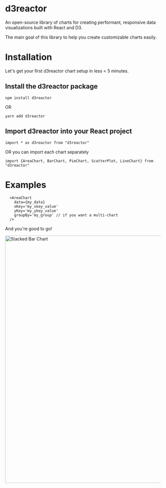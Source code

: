 # d3reactor

An open-source library of charts for creating performant, responsive data visualizations built with React and D3. 

The main goal of this library to help you create customizable charts easily. 

# Installation
Let's get your first d3reactor chart setup in less < 5 minutes.

## Install the d3reactor package
```
npm install d3reactor
```
OR
```
yarn add d3reactor
```

## Import d3reactor into your React project

```
import * as d3reactor from "d3reactor"
```

OR you can import each chart separately 

```
import {AreaChart, BarChart, PieChart, ScatterPlot, LineChart} from "d3reactor"
```

# Examples

```
  <AreaChart
    data={my_data}
    xKey='my_xkey_value'
    yKey='my_ykey_value'
    groupBy='my_group' // if you want a multi-chart
  />

```

And you're good to go!

<img width="800" alt="Stacked Bar Chart" src="https://user-images.githubusercontent.com/83976244/152200475-cf9ad3e8-914b-42e3-90b7-81dbd14c19d9.png">



